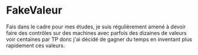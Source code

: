 # FakeValeur

Fais dans le cadre pour mes études, je suis régulièrement amené à devoir faire des contrôles sur des machines avec parfois des dizaines de valeurs voir centaines par TP donc j'ai décidé de gagner du temps en inventant plus rapidement ces valeurs.
